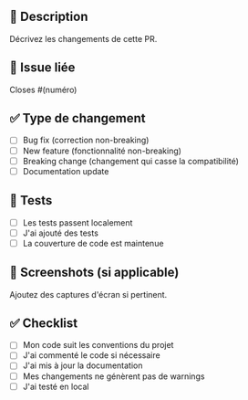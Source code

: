 ## 📝 Description

Décrivez les changements de cette PR.

## 🔗 Issue liée

Closes #(numéro)

## ✅ Type de changement

- [ ] Bug fix (correction non-breaking)
- [ ] New feature (fonctionnalité non-breaking)
- [ ] Breaking change (changement qui casse la compatibilité)
- [ ] Documentation update

## 🧪 Tests

- [ ] Les tests passent localement
- [ ] J'ai ajouté des tests
- [ ] La couverture de code est maintenue

## 📸 Screenshots (si applicable)

Ajoutez des captures d'écran si pertinent.

## ✅ Checklist

- [ ] Mon code suit les conventions du projet
- [ ] J'ai commenté le code si nécessaire
- [ ] J'ai mis à jour la documentation
- [ ] Mes changements ne génèrent pas de warnings
- [ ] J'ai testé en local